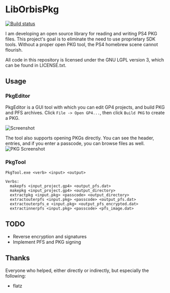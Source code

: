 # LibOrbisPkg
[![Build status](https://ci.appveyor.com/api/projects/status/f0bok1ljnshd2dr0?svg=true)](https://ci.appveyor.com/project/maxton/liborbispkg/build/artifacts)

I am developing an open source library for reading and writing PS4 PKG files.
This project's goal is to eliminate the need to use proprietary SDK tools.
Without a proper open PKG tool, the PS4 homebrew scene cannot flourish. 

All code in this repository is licensed under the GNU LGPL version 3, which can be found in LICENSE.txt.

## Usage

### PkgEditor
PkgEditor is a GUI tool with which you can edit GP4 projects, and build PKG and PFS archives.
Click `File -> Open GP4...`, then click `Build PKG` to create a PKG.

![Screenshot](https://i.imgur.com/BsNFQDo.png)

The tool also supports opening PKGs directly. You can see the header, entries, and if you enter a passcode, you can browse files as well.
![PKG Screenshot](https://i.imgur.com/EItFUff.png)

### PkgTool
```
PkgTool.exe <verb> <input> <output>

Verbs:
  makepfs <input_project.gp4> <output_pfs.dat>
  makepkg <input_project.gp4> <output_directory>
  extractpkg <input.pkg> <passcode> <output_directory>
  extractouterpfs <input.pkg> <passcode> <output_pfs.dat>
  extractouterpfs_e <input.pkg> <output_pfs_encrypted.dat>
  extractinnerpfs <input.pkg> <passcode> <pfs_image.dat>
 ```

## TODO

- Reverse encryption and signatures
- Implement PFS and PKG signing

## Thanks
Everyone who helped, either directly or indirectly, but especially the following:

- flatz
